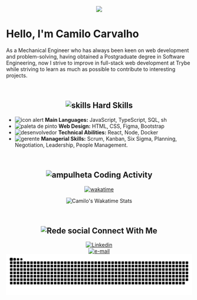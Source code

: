 <div align="center">
  <img src="https://capsule-render.vercel.app/api?type=waving&color=gradient&height=250&section=header&text=Camilo%20Carvalho&animation=scaleIn&fontSize=70&fontAlignY=35&desc=%20Jr%20Full%20Stack%20Developer%20">
</div>

<h1>
  Hello, I'm Camilo Carvalho
</h1>
<p>As a Mechanical Engineer who has always been keen on web development and problem-solving, having obtained a Postgraduate degree in Software Engineering, now I strive to improve in full-stack web development at Trybe while striving to learn as much as possible to contribute to interesting projects.</p>
<br>

<h2 align="center"> 
  <img src="https://github.com/CamiloACarvalho/CamiloACarvalho/assets/111397870/434d4861-c834-4f76-9361-26649287be49" alt="skills" width="25">
  Hard Skills 
</h2>
<ul>
 <li>
    <img src="https://github.com/CamiloACarvalho/CamiloACarvalho/assets/111397870/06a737c3-f08d-4b48-a373-4164aad2f8d9" alt="icon alert" width="19">
    <strong>Main Languages:</strong> JavaScript, TypeScript, SQL, sh
 </li>
 <li>
    <img src="https://github.com/CamiloACarvalho/CamiloACarvalho/assets/111397870/943add4c-cd65-46ca-8750-2aecf421708b" alt="paleta de pinto" width="19">
    <strong>Web Design:</strong> HTML, CSS, Figma, Bootstrap
 </li>
 <li>
    <img src="https://github.com/CamiloACarvalho/CamiloACarvalho/assets/111397870/5063ea11-b539-4b2b-98d0-10a44ba98fa1" alt="desenvolvedor" width="19">
    <strong>Technical Abilities:</strong> React, Node, Docker
 </li>
 <li>
    <img src="https://github.com/CamiloACarvalho/CamiloACarvalho/assets/111397870/0011f5f6-e01f-4167-bf09-c17a34f2d8af" alt="gerente" width="19">
    <strong>Managerial Skills:</strong> Scrum, Kanban, Six Sigma, Planning, Negotiation, Leadership, People Management.
 </li>
</ul>
<br>

<div align="center">
  <h2> 
    <img src="https://github.com/CamiloACarvalho/CamiloACarvalho/assets/111397870/84cce8c3-31e6-42ee-86e5-2d54391888ee" alt="ampulheta" width="25">
    Coding Activity 
  </h2>

  [![wakatime](https://wakatime.com/badge/user/3c73f47e-58e6-43a1-8029-aa85bb7a7fb5.svg)](https://wakatime.com/@3c73f47e-58e6-43a1-8029-aa85bb7a7fb5)
    
  ![Camilo's Wakatime Stats](https://github-readme-stats.vercel.app/api/wakatime?username=CamiloACarvalho&layout=compact)
    
</div>
<br>

<h2 align="center">
  <img src="https://github.com/CamiloACarvalho/CamiloACarvalho/assets/111397870/dabcbe1c-8fa5-4bbe-9be6-284dd55057d1" alt="Rede social" width="25">
  Connect With Me
</h2>
<div align="center">
    <a href="https://www.linkedin.com/in/camiloaugustocarvalho/">
        <img src="https://github.com/CamiloACarvalho/CamiloACarvalho/assets/111397870/c6b70630-cd39-4eaa-ba82-6264fb6e171f" alt="Linkedin" width="50" />
    </a>
</div>
<div align="center">
    <a href="mailto:camilo.carvalho@engenharia.ufjf.br">
        <img src="https://github.com/CamiloACarvalho/CamiloACarvalho/assets/111397870/cab1cd58-0650-438d-9e3c-dee47c9d2635" alt="e-mail" width="55" />
    </a>
</div>

<div align="center">
    <img src="https://github.com/CamiloACarvalho/CamiloACarvalho/blob/output/github-contribution-grid-snake.svg" alt="snake eating commit" />
</div>

<br>
